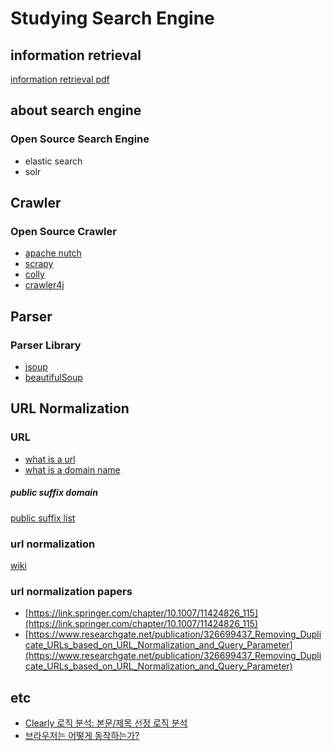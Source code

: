 # Studying Search Engine

## information retrieval
[information retrieval pdf](https://www.math.unipd.it/~aiolli/corsi/0910/IR/irbookprint.pdf)

## about search engine

### Open Source Search Engine
- elastic search
- solr

## Crawler

### Open Source Crawler
- [apache nutch](https://github.com/apache/nutch)
- [scrapy](https://github.com/scrapy/scrapy)
- [colly](https://github.com/gocolly/colly)
- [crawler4j](https://github.com/yasserg/crawler4j)

## Parser

### Parser Library
- [jsoup](https://jsoup.org/)
- [beautifulSoup](https://www.crummy.com/software/BeautifulSoup/bs4/doc/)

## URL Normalization

### URL
- [what is a url](https://developer.mozilla.org/en-US/docs/Learn/Common_questions/What_is_a_URL)
- [what is a domain name](https://developer.mozilla.org/en-US/docs/Learn/Common_questions/What_is_a_domain_name)

##### public suffix domain
[public suffix list](https://publicsuffix.org/learn/)


### url normalization
[wiki](https://en.wikipedia.org/wiki/URL_normalization)

### url normalization papers
- [https://link.springer.com/chapter/10.1007/11424826_115](https://link.springer.com/chapter/10.1007/11424826_115)
- [https://www.researchgate.net/publication/326699437_Removing_Duplicate_URLs_based_on_URL_Normalization_and_Query_Parameter](https://www.researchgate.net/publication/326699437_Removing_Duplicate_URLs_based_on_URL_Normalization_and_Query_Parameter)

## etc
- [Clearly 로직 분석: 본문/제목 선정 로직 분석](https://d2.naver.com/helloworld/112673)
- [브라우저는 어떻게 동작하는가?](https://d2.naver.com/helloworld/59361)
